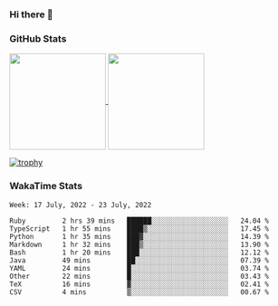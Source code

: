 ### Hi there 👋

### GitHub Stats

<a href="https://github.com/anuraghazra/github-readme-stats">
  <img align="center" height="170px" src="https://github-readme-stats.vercel.app/api/top-langs/?username=tksfjt1024&layout=compact&count_private=true&show_icons=true&show_icons=true&theme=graywhite" />
</a>
<a href="https://github.com/anuraghazra/github-readme-stats">
  <img align="center" height="170px" src="https://github-readme-stats.vercel.app/api?username=tksfjt1024&count_private=true&show_icons=true&show_icons=true&theme=graywhite" />
</a>

[![trophy](https://github-profile-trophy.vercel.app/?username=tksfjt1024)](https://github.com/ryo-ma/github-profile-trophy)

### WakaTime Stats

<!--START_SECTION:waka-->
```text
Week: 17 July, 2022 - 23 July, 2022

Ruby         2 hrs 39 mins   ██████░░░░░░░░░░░░░░░░░░░   24.04 % 
TypeScript   1 hr 55 mins    ████▒░░░░░░░░░░░░░░░░░░░░   17.45 % 
Python       1 hr 35 mins    ███▓░░░░░░░░░░░░░░░░░░░░░   14.39 % 
Markdown     1 hr 32 mins    ███▒░░░░░░░░░░░░░░░░░░░░░   13.90 % 
Bash         1 hr 20 mins    ███░░░░░░░░░░░░░░░░░░░░░░   12.12 % 
Java         49 mins         ██░░░░░░░░░░░░░░░░░░░░░░░   07.39 % 
YAML         24 mins         █░░░░░░░░░░░░░░░░░░░░░░░░   03.74 % 
Other        22 mins         █░░░░░░░░░░░░░░░░░░░░░░░░   03.43 % 
TeX          16 mins         ▓░░░░░░░░░░░░░░░░░░░░░░░░   02.41 % 
CSV          4 mins          ▒░░░░░░░░░░░░░░░░░░░░░░░░   00.67 % 
```
<!--END_SECTION:waka-->
